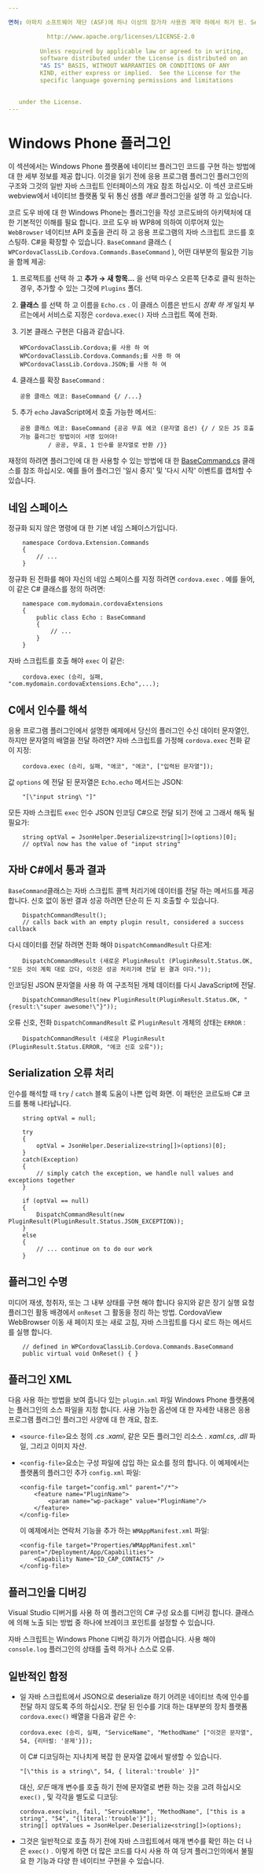 ```yaml
---

면허: 아파치 소프트웨어 재단 (ASF)에 하나 이상의 참가자 사용권 계약 하에서 허가 된. See the NOTICE file distributed with this work for additional information regarding copyright ownership. The ASF licenses this file to you under the Apache License, Version 2.0 (the "License"); you may not use this file except in compliance with the License. You may obtain a copy of the License at

           http://www.apache.org/licenses/LICENSE-2.0
    
         Unless required by applicable law or agreed to in writing,
         software distributed under the License is distributed on an
         "AS IS" BASIS, WITHOUT WARRANTIES OR CONDITIONS OF ANY
         KIND, either express or implied.  See the License for the
         specific language governing permissions and limitations
    

   under the License.
---
```


# Windows Phone 플러그인

이 섹션에서는 Windows Phone 플랫폼에 네이티브 플러그인 코드를 구현 하는 방법에 대 한 세부 정보를 제공 합니다. 이것을 읽기 전에 응용 프로그램 플러그인 플러그인의 구조와 그것의 일반 자바 스크립트 인터페이스의 개요 참조 하십시오. 이 섹션 코르도바 webview에서 네이티브 플랫폼 및 뒤 통신 샘플 *에코* 플러그인을 설명 하 고 있습니다.

코르 도우 바에 대 한 Windows Phone는 플러그인을 작성 코르도바의 아키텍처에 대 한 기본적인 이해를 필요 합니다. 코르 도우 바 WP8에 의하여 이루어져 있는 `WebBrowser` 네이티브 API 호출을 관리 하 고 응용 프로그램의 자바 스크립트 코드를 호스팅하. C#을 확장할 수 있습니다. `BaseCommand` 클래스 ( `WPCordovaClassLib.Cordova.Commands.BaseCommand` ), 어떤 대부분의 필요한 기능을 함께 제공:

1.  프로젝트를 선택 하 고 **추가 → 새 항목...** 을 선택 마우스 오른쪽 단추로 클릭 원하는 경우, 추가할 수 있는 그것에 `Plugins` 폴더.

2.  **클래스** 를 선택 하 고 이름을 `Echo.cs` . 이 클래스 이름은 반드시 *정확 하 게* 일치 부르는에서 서비스로 지정은 `cordova.exec()` 자바 스크립트 쪽에 전화.

3.  기본 클래스 구현은 다음과 같습니다.
    
        WPCordovaClassLib.Cordova;를 사용 하 여
        WPCordovaClassLib.Cordova.Commands;를 사용 하 여
        WPCordovaClassLib.Cordova.JSON;를 사용 하 여
        

4.  클래스를 확장 `BaseCommand` :
    
        공용 클래스 에코: BaseCommand {/ /...}
        

5.  추가 `echo` JavaScript에서 호출 가능한 메서드:
    
        공용 클래스 에코: BaseCommand {공공 무효 에코 (문자열 옵션) {/ / 모든 JS 호출 가능 플러그인 방법이이 서명 있어야!
                / 공공, 무효, 1 인수를 문자열로 반환 /}}
        

재정의 하려면 플러그인에 대 한 사용할 수 있는 방법에 대 한 [BaseCommand.cs][1] 클래스를 참조 하십시오. 예를 들어 플러그인 '일시 중지' 및 '다시 시작' 이벤트를 캡처할 수 있습니다.

 [1]: https://github.com/apache/cordova-wp8/blob/master/wp8/template/cordovalib/Commands/BaseCommand.cs

## 네임 스페이스

정규화 되지 않은 명령에 대 한 기본 네임 스페이스가입니다.

        namespace Cordova.Extension.Commands
        {
            // ...
        }
    

정규화 된 전화를 해야 자신의 네임 스페이스를 지정 하려면 `cordova.exec` . 예를 들어,이 같은 C# 클래스를 정의 하려면:

        namespace com.mydomain.cordovaExtensions
        {
            public class Echo : BaseCommand
            {
                // ...
            }
        }
    

자바 스크립트를 호출 해야 `exec` 이 같은:

        cordova.exec (승리, 실패, "com.mydomain.cordovaExtensions.Echo",...);
    

## C에서 인수를 해석

응용 프로그램 플러그인에서 설명한 예제에서 당신의 플러그인 수신 데이터 문자열인, 하지만 문자열의 배열을 전달 하려면? 자바 스크립트를 가정해 `cordova.exec` 전화 같이 지정:

        cordova.exec (승리, 실패, "에코", "에코", ["입력된 문자열"]);
    

값 `options` 에 전달 된 문자열은 `Echo.echo` 메서드는 JSON:

        "[\"input string\ "]"
    

모든 자바 스크립트 `exec` 인수 JSON 인코딩 C#으로 전달 되기 전에 고 그래서 해독 될 필요가:

        string optVal = JsonHelper.Deserialize<string[]>(options)[0];
        // optVal now has the value of "input string"
    

## 자바 C#에서 통과 결과

`BaseCommand`클래스는 자바 스크립트 콜백 처리기에 데이터를 전달 하는 메서드를 제공 합니다. 신호 없이 동반 결과 성공 하려면 단순히 든 지 호출할 수 있습니다.

        DispatchCommandResult();
        // calls back with an empty plugin result, considered a success callback
    

다시 데이터를 전달 하려면 전화 해야 `DispatchCommandResult` 다르게:

        DispatchCommandResult (새로운 PluginResult (PluginResult.Status.OK, "모든 것이 계획 대로 갔다, 이것은 성공 처리기에 전달 된 결과 이다."));
    

인코딩된 JSON 문자열을 사용 하 여 구조적된 개체 데이터를 다시 JavaScript에 전달.

        DispatchCommandResult(new PluginResult(PluginResult.Status.OK, "{result:\"super awesome!\"}"));
    

오류 신호, 전화 `DispatchCommandResult` 로 `PluginResult` 개체의 상태는 `ERROR` :

        DispatchCommandResult (새로운 PluginResult (PluginResult.Status.ERROR, "에코 신호 오류"));
    

## Serialization 오류 처리

인수를 해석할 때 `try` / `catch` 블록 도움이 나쁜 입력 화면. 이 패턴은 코르도바 C# 코드를 통해 나타납니다.

        string optVal = null;
    
        try
        {
            optVal = JsonHelper.Deserialize<string[]>(options)[0];
        }
        catch(Exception)
        {
            // simply catch the exception, we handle null values and exceptions together
        }
    
        if (optVal == null)
        {
            DispatchCommandResult(new PluginResult(PluginResult.Status.JSON_EXCEPTION));
        }
        else
        {
            // ... continue on to do our work
        }
    

## 플러그인 수명

미디어 재생, 청취자, 또는 그 내부 상태를 구현 해야 합니다 유지와 같은 장기 실행 요청 플러그인 활동 배경에서 `onReset` 그 활동을 정리 하는 방법. CordovaView WebBrowser 이동 새 페이지 또는 새로 고침, 자바 스크립트를 다시 로드 하는 메서드를 실행 합니다.

        // defined in WPCordovaClassLib.Cordova.Commands.BaseCommand
        public virtual void OnReset() { }
    

## 플러그인 XML

다음 사용 하는 방법을 보여 줍니다 있는 `plugin.xml` 파일 Windows Phone 플랫폼에는 플러그인의 소스 파일을 지정 합니다. 사용 가능한 옵션에 대 한 자세한 내용은 응용 프로그램 플러그인 플러그인 사양에 대 한 개요, 참조.

*   `<source-file>`요소 정의 *.cs* *.xaml*, 같은 모든 플러그인 리소스 *. xaml.cs*, *.dll* 파일, 그리고 이미지 자산.

*   `<config-file>`요소는 구성 파일에 삽입 하는 요소를 정의 합니다. 이 예제에서는 플랫폼의 플러그인 추가 `config.xml` 파일:
    
        <config-file target="config.xml" parent="/*">
            <feature name="PluginName">
                <param name="wp-package" value="PluginName"/>
            </feature>
        </config-file>
        
    
    이 예제에서는 연락처 기능을 추가 하는 `WMAppManifest.xml` 파일:
    
        <config-file target="Properties/WMAppManifest.xml" parent="/Deployment/App/Capabilities">
            <Capability Name="ID_CAP_CONTACTS" />
        </config-file>
        

## 플러그인을 디버깅

Visual Studio 디버거를 사용 하 여 플러그인의 C# 구성 요소를 디버깅 합니다. 클래스에 의해 노출 되는 방법 중 하나에 브레이크 포인트를 설정할 수 있습니다.

자바 스크립트는 Windows Phone 디버깅 하기가 어렵습니다. 사용 해야 `console.log` 플러그인의 상태를 출력 하거나 스스로 오류.

## 일반적인 함정

*   일 자바 스크립트에서 JSON으로 deserialize 하기 어려운 네이티브 측에 인수를 전달 하지 않도록 주의 하십시오. 전달 된 인수를 기대 하는 대부분의 장치 플랫폼 `cordova.exec()` 배열을 다음과 같은 수:
    
        cordova.exec (승리, 실패, "ServiceName", "MethodName" ["이것은 문자열", 54, {리터럴: '문제'}]);
        
    
    이 C# 디코딩하는 지나치게 복잡 한 문자열 값에서 발생할 수 있습니다.
    
        "[\"this is a string\", 54, { literal:'trouble' }]"
        
    
    대신, *모든* 매개 변수를 호출 하기 전에 문자열로 변환 하는 것을 고려 하십시오 `exec()` , 및 각각을 별도로 디코딩:
    
        cordova.exec(win, fail, "ServiceName", "MethodName", ["this is a string", "54", "{literal:'trouble'}"]);
        string[] optValues = JsonHelper.Deserialize<string[]>(options);
        

*   그것은 일반적으로 호출 하기 전에 자바 스크립트에서 매개 변수를 확인 하는 더 나은 `exec()` . 이렇게 하면 더 많은 코드를 다시 사용 하 여 당겨 플러그인의에서 불필요 한 기능과 다양 한 네이티브 구현을 수 있습니다.